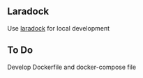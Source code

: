## Laradock
Use [laradock](https://laradock.io/) for local development

## To Do
Develop Dockerfile and docker-compose file